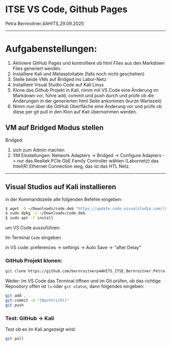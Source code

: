  # ITSE VS Code, Github Pages
 Petra Bernroitner,4AHITS,29.09.2025

 ---
# Aufgabenstellungen:
1. Aktiviere GitHub Pages und kontrolliere ob html Files aus den Markdown Files generiert werden.
2. Installiere Kali und Metasploitable (falls noch nicht geschehen)
3. Stelle beide VMs auf Bridged ins Labor-Netz
4. Installiere Visual Studio Code auf Kali Linux
5. Klone das Github Projekt in Kali, nimm mit VS Code eine Änderung im Markdown vor, führe add, commit und push durch und prüfe ob die Änderungen in der generierten html Seite ankommen (kurze Wartezeit)
6. Nimm nun über die GitHub Oberfläche eine Änderung vor und prüfe ob diese per git pull in den Klon auf Kali übernommen werden.


## VM auf Bridged Modus stellen
 Bridged:
 1. sich zum Admin machen
 2. VM Einstellungen:
 Network Adapters -> Bridged -> Configure Adapters -> nur das Realtek PCIe GbE Family Controller wählen (Labornetz)
 das Intel(R) Ethernet Connection weg, das ist das HTL Netz.

---

## Visual Studios auf Kali installieren

in der Kommandozeile alle folgenden Befehle eingeben:

```sh
$ wget -O ~/Downloads/code.deb "https://update.code.visualstudio.com/latest/linux-deb-x64/stable"
$ sudo dpkg -i ~/Downloads/code.deb
$ sudo apt -f install
```
um VS Code auszuführen:

Im Terminal ```Code``` eingeben



in VS code:
preferences -> settings -> Auto Save ->  "after Delay"



### GitHub Projekt klonen:
```sh
git clone https://github.com/bernroitnerp4AHITS_ITSE_Bernroitner.Petra
```

Weiter:
Im VS Code das Terminal öffnen und im Git prüfen, ob das richtige Repository offen ist ```ls``` oder ```git status```, dann folgendes eingeben:
```sh
git add .
git commit -m "[Nachtricht]"
git push
```

### Test: GitHub -> Kali 

Test ob es im Kali angezeigt wird:
```sh
git pull
```
